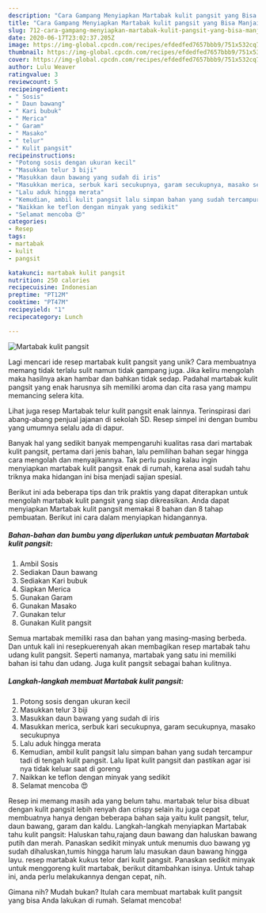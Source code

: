 ```yaml
---
description: "Cara Gampang Menyiapkan Martabak kulit pangsit yang Bisa Manjain Lidah"
title: "Cara Gampang Menyiapkan Martabak kulit pangsit yang Bisa Manjain Lidah"
slug: 712-cara-gampang-menyiapkan-martabak-kulit-pangsit-yang-bisa-manjain-lidah
date: 2020-06-17T23:02:37.205Z
image: https://img-global.cpcdn.com/recipes/efdedfed7657bbb9/751x532cq70/martabak-kulit-pangsit-foto-resep-utama.jpg
thumbnail: https://img-global.cpcdn.com/recipes/efdedfed7657bbb9/751x532cq70/martabak-kulit-pangsit-foto-resep-utama.jpg
cover: https://img-global.cpcdn.com/recipes/efdedfed7657bbb9/751x532cq70/martabak-kulit-pangsit-foto-resep-utama.jpg
author: Lulu Weaver
ratingvalue: 3
reviewcount: 5
recipeingredient:
- " Sosis"
- " Daun bawang"
- " Kari bubuk"
- " Merica"
- " Garam"
- " Masako"
- " telur"
- " Kulit pangsit"
recipeinstructions:
- "Potong sosis dengan ukuran kecil"
- "Masukkan telur 3 biji"
- "Masukkan daun bawang yang sudah di iris"
- "Masukkan merica, serbuk kari secukupnya, garam secukupnya, masako secukupnya"
- "Lalu aduk hingga merata"
- "Kemudian, ambil kulit pangsit lalu simpan bahan yang sudah tercampur tadi di tengah kulit pangsit. Lalu lipat kulit pangsit dan pastikan agar isi nya tidak keluar saat di goreng"
- "Naikkan ke teflon dengan minyak yang sedikit"
- "Selamat mencoba 😍"
categories:
- Resep
tags:
- martabak
- kulit
- pangsit

katakunci: martabak kulit pangsit 
nutrition: 250 calories
recipecuisine: Indonesian
preptime: "PT12M"
cooktime: "PT47M"
recipeyield: "1"
recipecategory: Lunch

---
```



![Martabak kulit pangsit](https://img-global.cpcdn.com/recipes/efdedfed7657bbb9/751x532cq70/martabak-kulit-pangsit-foto-resep-utama.jpg)

Lagi mencari ide resep martabak kulit pangsit yang unik? Cara membuatnya memang tidak terlalu sulit namun tidak gampang juga. Jika keliru mengolah maka hasilnya akan hambar dan bahkan tidak sedap. Padahal martabak kulit pangsit yang enak harusnya sih memiliki aroma dan cita rasa yang mampu memancing selera kita.

Lihat juga resep Martabak telur kulit pangsit enak lainnya. Terinspirasi dari abang-abang penjual jajanan di sekolah SD. Resep simpel ini dengan bumbu yang umumnya selalu ada di dapur.

Banyak hal yang sedikit banyak mempengaruhi kualitas rasa dari martabak kulit pangsit, pertama dari jenis bahan, lalu pemilihan bahan segar hingga cara mengolah dan menyajikannya. Tak perlu pusing kalau ingin menyiapkan martabak kulit pangsit enak di rumah, karena asal sudah tahu triknya maka hidangan ini bisa menjadi sajian spesial.


Berikut ini ada beberapa tips dan trik praktis yang dapat diterapkan untuk mengolah martabak kulit pangsit yang siap dikreasikan. Anda dapat menyiapkan Martabak kulit pangsit memakai 8 bahan dan 8 tahap pembuatan. Berikut ini cara dalam menyiapkan hidangannya.

<!--inarticleads1-->

##### Bahan-bahan dan bumbu yang diperlukan untuk pembuatan Martabak kulit pangsit:

1. Ambil  Sosis
1. Sediakan  Daun bawang
1. Sediakan  Kari bubuk
1. Siapkan  Merica
1. Gunakan  Garam
1. Gunakan  Masako
1. Gunakan  telur
1. Gunakan  Kulit pangsit


Semua martabak memiliki rasa dan bahan yang masing-masing berbeda. Dan untuk kali ini resepkuerenyah akan membagikan resep martabak tahu udang kulit pangsit. Seperti namanya, martabak yang satu ini memiliki bahan isi tahu dan udang. Juga kulit pangsit sebagai bahan kulitnya. 

<!--inarticleads2-->

##### Langkah-langkah membuat Martabak kulit pangsit:

1. Potong sosis dengan ukuran kecil
1. Masukkan telur 3 biji
1. Masukkan daun bawang yang sudah di iris
1. Masukkan merica, serbuk kari secukupnya, garam secukupnya, masako secukupnya
1. Lalu aduk hingga merata
1. Kemudian, ambil kulit pangsit lalu simpan bahan yang sudah tercampur tadi di tengah kulit pangsit. Lalu lipat kulit pangsit dan pastikan agar isi nya tidak keluar saat di goreng
1. Naikkan ke teflon dengan minyak yang sedikit
1. Selamat mencoba 😍


Resep ini memang masih ada yang belum tahu. martabak telur bisa dibuat dengan kulit pangsit lebih renyah dan crispy selain itu juga cepat membuatnya hanya dengan beberapa bahan saja yaitu kulit pangsit, telur, daun bawang, garam dan kaldu. Langkah-langkah menyiapkan Martabak tahu kulit pangsit: Haluskan tahu,rajang daun bawang dan haluskan bawang putih dan merah. Panaskan sedikit minyak untuk menumis duo bawang yg sudah dihaluskan,tumis hingga harum lalu masukan daun bawang hingga layu. resep martabak kukus telor dari kulit pangsit. Panaskan sedikit minyak untuk menggoreng kulit martabak, berikut ditambahkan isinya. Untuk tahap ini, anda perlu melakukannya dengan cepat, nih. 

Gimana nih? Mudah bukan? Itulah cara membuat martabak kulit pangsit yang bisa Anda lakukan di rumah. Selamat mencoba!
